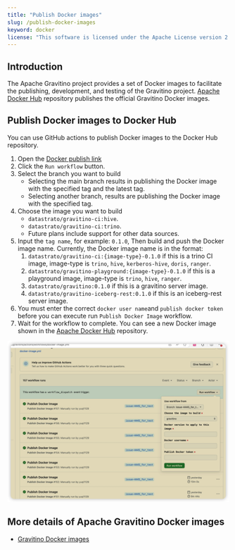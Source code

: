 ```yaml
---
title: "Publish Docker images"
slug: /publish-docker-images
keyword: docker
license: "This software is licensed under the Apache License version 2."
---
```



## Introduction

The Apache Gravitino project provides a set of Docker images to facilitate the publishing, development, and testing of the Gravitino project.
[Apache Docker Hub](https://hub.docker.com/u/apache) repository publishes the official Gravitino Docker images.

## Publish Docker images to Docker Hub

You can use GitHub actions to publish Docker images to the Docker Hub repository.

1. Open the [Docker publish link](https://github.com/apache/gravitino/actions/workflows/docker-image.yml)
2. Click the `Run workflow` button.
3. Select the branch you want to build
   + Selecting the main branch results in publishing the Docker image with the specified tag and the latest tag.
   + Selecting another branch, results are publishing the Docker image with the specified tag.
4. Choose the image you want to build
   + `datastrato/gravitino-ci:hive`.
   + `datastrato/gravitino-ci:trino`.
   + Future plans include support for other data sources.
5. Input the `tag name`, for example: `0.1.0`, Then build and push the Docker image name. Currently, the Docker image name is in the format:
   1. `datastrato/gravitino-ci:{image-type}-0.1.0` if this is a trino CI image, image-type is `trino`, `hive`, `kerberos-hive`, `doris`, `ranger`.
   2. `datastrato/gravitino-playground:{image-type}-0.1.0` if this is a playground image, image-type is `trino`, `hive`, `ranger`.
   3. `datastrato/gravitino:0.1.0` if this is a gravitino server image.
   4. `datastrato/gravitino-iceberg-rest:0.1.0` if this is an iceberg-rest server image.
6. You must enter the correct `docker user name`and `publish docker token` before you can execute run `Publish Docker Image` workflow.
7. Wait for the workflow to complete. You can see a new Docker image shown in the [Apache Docker Hub](https://hub.docker.com/u/apache) repository.

![Publish Docker image](assets/publish-docker-image.jpg)

## More details of Apache Gravitino Docker images

+ [Gravitino Docker images](docker-image-details.md)
